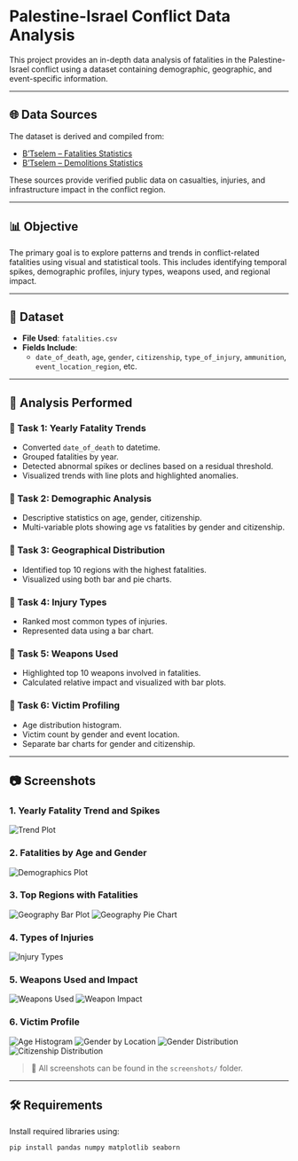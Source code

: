 # Palestine-Israel Conflict Data Analysis

This project provides an in-depth data analysis of fatalities in the Palestine-Israel conflict using a dataset containing demographic, geographic, and event-specific information.

---

## 🌐 Data Sources

The dataset is derived and compiled from:

- [B’Tselem – Fatalities Statistics](https://statistics.btselem.org/en/intro/fatalities)
- [B’Tselem – Demolitions Statistics](https://statistics.btselem.org/en/intro/demolitions)

These sources provide verified public data on casualties, injuries, and infrastructure impact in the conflict region.

---

## 📊 Objective

The primary goal is to explore patterns and trends in conflict-related fatalities using visual and statistical tools. This includes identifying temporal spikes, demographic profiles, injury types, weapons used, and regional impact.

---

## 📁 Dataset

- **File Used**: `fatalities.csv`
- **Fields Include**:
  - `date_of_death`, `age`, `gender`, `citizenship`, `type_of_injury`, `ammunition`, `event_location_region`, etc.

---

## 🧪 Analysis Performed

### 🔹 Task 1: Yearly Fatality Trends
- Converted `date_of_death` to datetime.
- Grouped fatalities by year.
- Detected abnormal spikes or declines based on a residual threshold.
- Visualized trends with line plots and highlighted anomalies.

### 🔹 Task 2: Demographic Analysis
- Descriptive statistics on age, gender, citizenship.
- Multi-variable plots showing age vs fatalities by gender and citizenship.

### 🔹 Task 3: Geographical Distribution
- Identified top 10 regions with the highest fatalities.
- Visualized using both bar and pie charts.

### 🔹 Task 4: Injury Types
- Ranked most common types of injuries.
- Represented data using a bar chart.

### 🔹 Task 5: Weapons Used
- Highlighted top 10 weapons involved in fatalities.
- Calculated relative impact and visualized with bar plots.

### 🔹 Task 6: Victim Profiling
- Age distribution histogram.
- Victim count by gender and event location.
- Separate bar charts for gender and citizenship.

---

## 📷 Screenshots

### 1. Yearly Fatality Trend and Spikes
![Trend Plot](screenshots/trend_fatalities.png)

### 2. Fatalities by Age and Gender
![Demographics Plot](screenshots/age_gender.png)

### 3. Top Regions with Fatalities
![Geography Bar Plot](screenshots/regions_bar.png)
![Geography Pie Chart](screenshots/regions_pie.png)

### 4. Types of Injuries
![Injury Types](screenshots/injury_types.png)

### 5. Weapons Used and Impact
![Weapons Used](screenshots/weapons.png)
![Weapon Impact](screenshots/weapon_impact.png)

### 6. Victim Profile
![Age Histogram](screenshots/victim_age.png)
![Gender by Location](screenshots/gender_location.png)
![Gender Distribution](screenshots/gender_dist.png)
![Citizenship Distribution](screenshots/citizenship_dist.png)

> 📁 All screenshots can be found in the `screenshots/` folder.

---

## 🛠 Requirements

Install required libraries using:

```bash
pip install pandas numpy matplotlib seaborn

